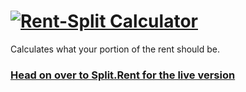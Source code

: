 # [![Rent-Split Calculator](https://Split.Rent/_img/Logo%201.1.0%20(1024p).png)](https://Split.Rent)
Calculates what your portion of the rent should be.

### [Head on over to Split.Rent for the live version](https://Split.Rent)
